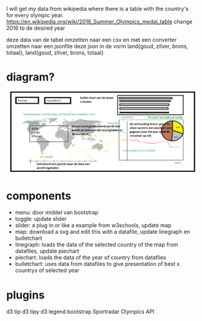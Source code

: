 I will get my data from wikipedia where there is a table with the country's for every olympic year.
https://en.wikipedia.org/wiki/2016_Summer_Olympics_medal_table
change 2016 to de desired year

deze data van de tabel omzetten naar een csv en met een converter omzetten naar een jsonfile
deze json in de vorm land{goud, zilver, brons, totaal}, land{goud, zilver, brons, totaal}

# diagram?

![alt text](Project/doc/Diagram.png)

# components

- menu: door middel van bootstrap
- toggle: update slider
- slider: a plug in or like a example from w3schools, update map
- map: download a svg and edit this with a datafile, update linegraph en bulletchart
- linegraph: loads the data of the selected country of the map from datafiles, update piechart
- piechart: loads the data of the year of country from datafiles
- bulletchart: uses data from datafiles to give presentation of best x countrys of selected year

# plugins

d3 tip
d3 tipy
d3 legend
bootstrap
Sportradar Olympics API
